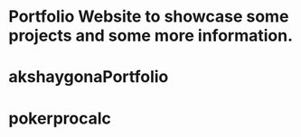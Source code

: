 # Portfolio Website to showcase some projects and some more information.
 
# akshaygonaPortfolio
# pokerprocalc
